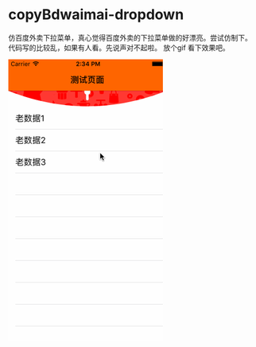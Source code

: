 # copyBdwaimai-dropdown
仿百度外卖下拉菜单，真心觉得百度外卖的下拉菜单做的好漂亮。尝试仿制下。
代码写的比较乱，如果有人看。先说声对不起啦。
放个gif 看下效果吧。
  

 ![image](https://github.com/lbwnh123/pic/blob/master/%E4%BB%BF%E5%86%99%E7%99%BE%E5%BA%A6%E5%A4%96%E5%8D%96%E4%B8%8B%E6%8B%89%E8%8F%9C%E5%8D%95.gif)
